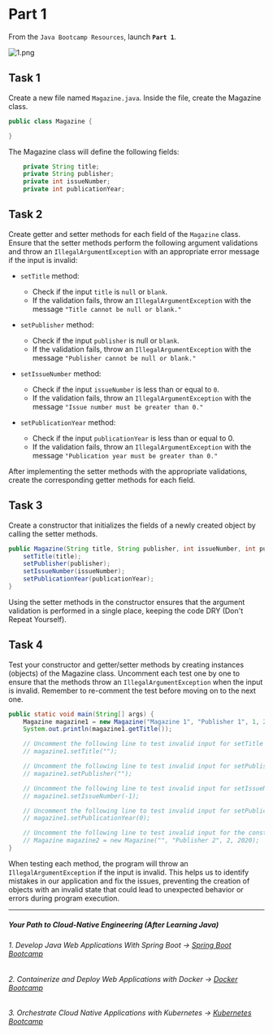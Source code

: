 # Part 1

From the `Java Bootcamp Resources`, launch **`Part 1`**.

![1.png](https://img-c.udemycdn.com/redactor/raw/article_lecture/2025-01-03_22-25-30-8bd3a3b04c6af2166e20a2cd9f058a0f.png)


## Task 1

Create a new file named `Magazine.java`. Inside the file, create the Magazine class.

```java
public class Magazine {

}

```

The Magazine class will define the following fields:

```java
    private String title;
    private String publisher;
    private int issueNumber;
    private int publicationYear;
```

## Task 2
Create getter and setter methods for each field of the `Magazine` class. Ensure that the setter methods perform the following argument validations and throw an `IllegalArgumentException` with an appropriate error message if the input is invalid:

- `setTitle` method:

     - Check if the input `title` is `null` or `blank`.
     - If the validation fails, throw an `IllegalArgumentException` with the message `"Title cannot be null or blank."`

- `setPublisher` method:
    - Check if the input `publisher` is null or `blank`.
    - If the validation fails, throw an `IllegalArgumentException` with the message `"Publisher cannot be null or blank."`

- `setIssueNumber` method:

  - Check if the input `issueNumber` is less than or equal to `0`.
  - If the validation fails, throw an `IllegalArgumentException` with the message `"Issue number must be greater than 0."`

- `setPublicationYear` method:

  - Check if the input `publicationYear` is less than or equal to 0.
  - If the validation fails, throw an `IllegalArgumentException` with the message `"Publication year must be greater than 0."`


After implementing the setter methods with the appropriate validations, create the corresponding getter methods for each field.



## Task 3
Create a constructor that initializes the fields of a newly created object by calling the setter methods.

```java
public Magazine(String title, String publisher, int issueNumber, int publicationYear) {
    setTitle(title);
    setPublisher(publisher);
    setIssueNumber(issueNumber);
    setPublicationYear(publicationYear);
}
```
Using the setter methods in the constructor ensures that the argument validation is performed in a single place, keeping the code DRY (Don't Repeat Yourself).

## Task 4
Test your constructor and getter/setter methods by creating instances (objects) of the Magazine class. Uncomment each test one by one to ensure that the methods throw an `IllegalArgumentException` when the input is invalid. Remember to re-comment the test before moving on to the next one.



```java
public static void main(String[] args) {
    Magazine magazine1 = new Magazine("Magazine 1", "Publisher 1", 1, 2020);
    System.out.println(magazine1.getTitle());

    // Uncomment the following line to test invalid input for setTitle method
    // magazine1.setTitle("");

    // Uncomment the following line to test invalid input for setPublisher method
    // magazine1.setPublisher("");

    // Uncomment the following line to test invalid input for setIssueNumber method
    // magazine1.setIssueNumber(-1);

    // Uncomment the following line to test invalid input for setPublicationYear method
    // magazine1.setPublicationYear(0);

    // Uncomment the following line to test invalid input for the constructor
    // Magazine magazine2 = new Magazine("", "Publisher 2", 2, 2020);
}
```

When testing each method, the program will throw an `IllegalArgumentException` if the input is invalid. This helps us to identify mistakes in our application and fix the issues, preventing the creation of objects with an invalid state that could lead to unexpected behavior or errors during program execution.

-----
##### Your Path to Cloud-Native Engineering (After Learning Java)
###### 1. Develop Java Web Applications With Spring Boot → [Spring Boot Bootcamp](https://www.udemy.com/course/the-complete-spring-boot-development-bootcamp/?couponCode=SPRING_BOOTCAMP)
###### 2. Containerize and Deploy Web Applications with Docker → [Docker Bootcamp](https://www.udemy.com/course/docker-bootcamp-conquer-docker-with-real-world-projects/?couponCode=DOCKER_BOOTCAMP)
###### 3. Orchestrate Cloud Native Applications with Kubernetes → [Kubernetes Bootcamp](https://kubernetestraining.io/)